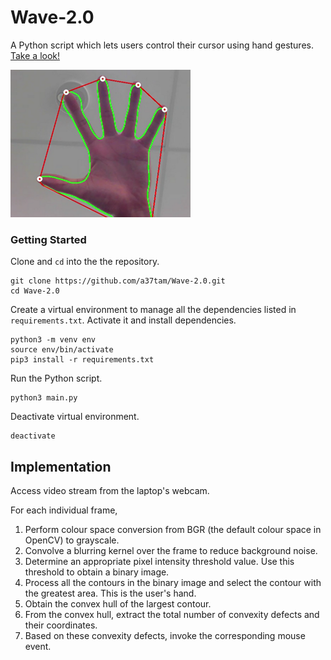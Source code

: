 # Wave-2.0

A Python script which lets users control their cursor using hand gestures. [Take a look!](https://youtu.be/OOSNbBzDD1I)

![](Images/hand-detection.png)

### Getting Started

Clone and <code>cd</code> into the the repository.

```
git clone https://github.com/a37tam/Wave-2.0.git
cd Wave-2.0
```

Create a virtual environment to manage all the dependencies listed in <code>requirements.txt</code>. Activate it and install dependencies.

```
python3 -m venv env
source env/bin/activate
pip3 install -r requirements.txt
```

Run the Python script.

```
python3 main.py
```

Deactivate virtual environment.
```
deactivate
```

## Implementation

Access video stream from the laptop's webcam.

For each individual frame,

1. Perform colour space conversion from BGR (the default colour space in OpenCV) to grayscale.
2. Convolve a blurring kernel over the frame to reduce background noise. 
3. Determine an appropriate pixel intensity threshold value. Use this threshold to obtain a binary image.
4. Process all the contours in the binary image and select the contour with the greatest area. This is the user's hand.
5. Obtain the convex hull of the largest contour.
6. From the convex hull, extract the total number of convexity defects and their coordinates.
7. Based on these convexity defects, invoke the corresponding mouse event.

